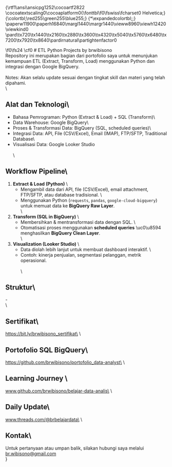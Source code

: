 {\rtf1\ansi\ansicpg1252\cocoartf2822
\cocoatextscaling0\cocoaplatform0{\fonttbl\f0\fswiss\fcharset0 Helvetica;}
{\colortbl;\red255\green255\blue255;}
{\*\expandedcolortbl;;}
\paperw11900\paperh16840\margl1440\margr1440\vieww8960\viewh12420\viewkind0
\pard\tx720\tx1440\tx2160\tx2880\tx3600\tx4320\tx5040\tx5760\tx6480\tx7200\tx7920\tx8640\pardirnatural\partightenfactor0

\f0\fs24 \cf0 # ETL Python Projects by brwibisono\
Repository ini merupakan bagian dari portofolio saya untuk menunjukan kemampuan ETL (Extract, Transform, Load) menggunakan Python dan integrasi dengan Google BigQuery.\
\
Notes: Akan selalu update sesuai dengan tingkat skill dan materi yang telah dipahami.\
\
## Alat dan Teknologi\
* Bahasa Pemrograman: Python (Extract & Load) + SQL (Transform)\
* Data Warehouse: Google BigQuery\
* Proses & Transformasi Data: BigQuery (SQL, scheduled queries)\
* Integrasi Data: API, File (CSV/Excel), Email (IMAP), FTP/SFTP, Traditional Database\
* Visualisasi Data: Google Looker Studio\
\
\
## Workflow Pipeline\
1. **Extract & Load (Python)**  \
   - Mengambil data dari API, file (CSV/Excel), email attachment, FTP/SFTP, atau database tradisional.  \
   - Menggunakan Python (`requests`, `pandas`, `google-cloud-bigquery`) untuk memuat data ke **BigQuery Raw Layer**.  \
\
2. **Transform (SQL in BigQuery)**  \
   - Membersihkan & mentransformasi data dengan SQL.  \
   - Otomatisasi proses menggunakan **scheduled queries** \uc0\u8594  menghasilkan **BigQuery Clean Layer**.  \
\
3. **Visualization (Looker Studio)**  \
   - Data diolah lebih lanjut untuk membuat dashboard interaktif.  \
   - Contoh: kinerja penjualan, segmentasi pelanggan, metrik operasional. \
\
\
## Struktur\
-\
\
## Sertifikat\
https://bit.ly/brwibisono_sertifikat\
\
## Portofolio SQL BigQuery\
https://github.com/brwibisono/portofolio_data-analyst\
\
## Learning Journey	\
www.github.com/brwibisono/belajar-data-analis\
\
## Daily Update\
www.threads.com/@brbelajardata\
\
## Kontak\
Untuk pertanyaan atau umpan balik, silakan hubungi saya melalui br.wibisono@gmail.com\
}
